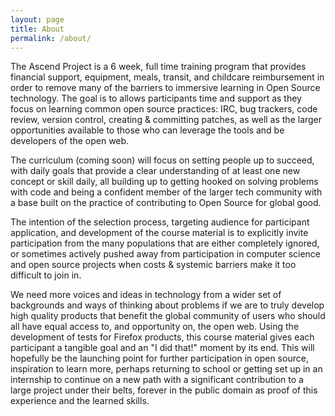 ```yaml
---
layout: page
title: About
permalink: /about/
---
```


The Ascend Project is a 6 week, full time training program that provides financial support, equipment, meals, transit, and childcare reimbursement in order to remove many of the barriers to immersive learning in Open Source technology.  The goal is to allows participants time and support as they focus on learning common open source practices: IRC, bug trackers, code review, version control, creating & committing patches, as well as the larger opportunities available to those who can leverage the tools and be developers of the open web. 


The curriculum (coming soon) will focus on setting people up to succeed, with daily goals that provide a clear understanding of at least one new concept or skill daily, all building up to getting hooked on solving problems with code and being a confident member of the larger tech community with a base built on the practice of contributing to Open Source for global good. 

The intention of the selection process, targeting audience for participant application, and development of the course material is to explicitly invite participation from the many populations that are either completely ignored, or sometimes actively pushed away from participation in computer science and open source projects when costs & systemic barriers make it too difficult to join in.

We need more voices and ideas in technology from a wider set of backgrounds and ways of thinking about problems if we are to truly develop high quality products that benefit the global community of users who should all have equal access to, and opportunity on, the open web.  Using the development of tests for Firefox products, this course material gives each participant a tangible goal and an "I did that!" moment by its end.  This will hopefully be the launching point for further participation in open source, inspiration to learn more, perhaps returning to school or getting set up in an internship to continue on a new path with a significant contribution to a large project under their belts, forever in the public domain as proof of this experience and the learned skills.

